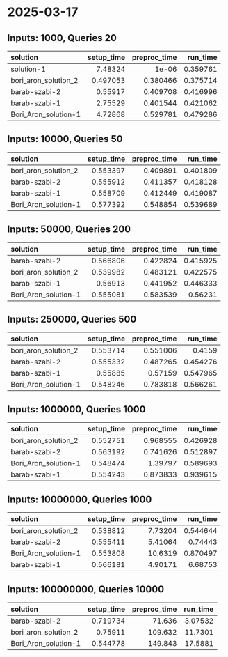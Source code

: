 # 2025-03-17

## Inputs: 1000, Queries 20

| solution             |   setup_time |   preproc_time |   run_time |
|:---------------------|-------------:|---------------:|-----------:|
| solution-1           |     7.48324  |       1e-06    |   0.359761 |
| bori_aron_solution_2 |     0.497053 |       0.380466 |   0.375714 |
| barab-szabi-2        |     0.55917  |       0.409708 |   0.416996 |
| barab-szabi-1        |     2.75529  |       0.401544 |   0.421062 |
| Bori_Aron_solution-1 |     4.72868  |       0.529781 |   0.479286 |

## Inputs: 10000, Queries 50

| solution             |   setup_time |   preproc_time |   run_time |
|:---------------------|-------------:|---------------:|-----------:|
| bori_aron_solution_2 |     0.553397 |       0.409891 |   0.401809 |
| barab-szabi-2        |     0.555912 |       0.411357 |   0.418128 |
| barab-szabi-1        |     0.558709 |       0.412449 |   0.419087 |
| Bori_Aron_solution-1 |     0.577392 |       0.548854 |   0.539689 |

## Inputs: 50000, Queries 200

| solution             |   setup_time |   preproc_time |   run_time |
|:---------------------|-------------:|---------------:|-----------:|
| barab-szabi-2        |     0.566806 |       0.422824 |   0.415925 |
| bori_aron_solution_2 |     0.539982 |       0.483121 |   0.422575 |
| barab-szabi-1        |     0.56913  |       0.441952 |   0.446333 |
| Bori_Aron_solution-1 |     0.555081 |       0.583539 |   0.56231  |

## Inputs: 250000, Queries 500

| solution             |   setup_time |   preproc_time |   run_time |
|:---------------------|-------------:|---------------:|-----------:|
| bori_aron_solution_2 |     0.553714 |       0.551006 |   0.4159   |
| barab-szabi-2        |     0.555332 |       0.487265 |   0.454276 |
| barab-szabi-1        |     0.55885  |       0.57159  |   0.547965 |
| Bori_Aron_solution-1 |     0.548246 |       0.783818 |   0.566261 |

## Inputs: 1000000, Queries 1000

| solution             |   setup_time |   preproc_time |   run_time |
|:---------------------|-------------:|---------------:|-----------:|
| bori_aron_solution_2 |     0.552751 |       0.968555 |   0.426928 |
| barab-szabi-2        |     0.563192 |       0.741626 |   0.512897 |
| Bori_Aron_solution-1 |     0.548474 |       1.39797  |   0.589693 |
| barab-szabi-1        |     0.554243 |       0.873833 |   0.939615 |

## Inputs: 10000000, Queries 1000

| solution             |   setup_time |   preproc_time |   run_time |
|:---------------------|-------------:|---------------:|-----------:|
| bori_aron_solution_2 |     0.538812 |        7.73204 |   0.544644 |
| barab-szabi-2        |     0.555411 |        5.41064 |   0.74443  |
| Bori_Aron_solution-1 |     0.553808 |       10.6319  |   0.870497 |
| barab-szabi-1        |     0.566181 |        4.90171 |   6.68753  |

## Inputs: 100000000, Queries 10000

| solution             |   setup_time |   preproc_time |   run_time |
|:---------------------|-------------:|---------------:|-----------:|
| barab-szabi-2        |     0.719734 |         71.636 |    3.07532 |
| bori_aron_solution_2 |     0.75911  |        109.632 |   11.7301  |
| Bori_Aron_solution-1 |     0.544778 |        149.843 |   17.5881  |